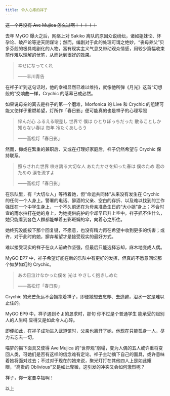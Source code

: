 ```yaml
---
title: 令人心疼的祥子
---
```

~~这一个月没有 Ave Mujica 怎么过啊！！！！！~~

去年 MyGO 爆火之后，网络上对 Sakiko 离队的原因众说纷纭，诸如姐妹论、怀孕论、破产论等逆天阴谋论；然而，编剧对于此的处理可谓之绝妙，“丧母养父”贝多芬般的极具戏剧化的人物，富有现实主义气息又带动观众情感，用较少篇幅收束前作难以理解的伏笔，从而达到很好的效果。

<!-- more -->

> 幸せになってくれ
>
> ——丰川青告

在祥子听到这句话时，他的幸福显然已难以维持，就像他所弹《月光》这首“幻想般的”交响曲一样，Crychic 的落幕已成必然。

如果说母亲的离去是祥子的第一个磨难，Morfonica 的 Live 和 Crychic 的组建可能又使祥子重燃希望，灯所作「春日影」便可能真的也是祥子的心理写照

> 悴んだ心 ふるえる眼差し 世界で 僕は ひとりぼっちだった 散ることしか知らない春は 毎年 冷たくあしらう
>
> ——高松灯「春日影」

然而，抑或在繁重的兼职后、又或在打理好家庭后，祥子仍然希望与 Crychic 保持联系。

> 照らされた世界 咲き誇る大切な人 あたたかさを知った春は 僕のため 君のための 涙を流すよ
>
> ——高松灯「春日影」

在乐队里，有「大切な人」等待着她，但“命运共同体”从来没有发生在 Crychic 的任何一个人身上。警署的电话、醉酒的父亲、空白的存折、以及难以找到的工作强压在一个中学生身上，一个不久前还在为母亲准备生日的“大小姐”身上；不合时宜的雨水拍打在她的身上，为她提供庇护的伞却早已升上空中。祥子抓不住什么，她只能看到各色人群都能举着五彩斑斓的伞，向着心之所往。

她终究没能按下那个回复键，不愿意，也没有精力再在希望中收到更多的伤害；或许，对于此时的她，摒弃希望才是接受现实的最好方式。

难以接受现实的祥子在众人前故作坚强，但最后只能选择忘却，麻木地变成人偶。

MyGO EP7 中，祥子希望灯能在新的乐队中有更好的发挥，但真的不愿意回忆那个如梦如幻的 Crychic。

> あの日泣けなかった僕を 光は やさしく抱きしめた
>
> ——高松灯「春日影」

Crychic 的光芒永远不会拥抱着祥子，即便她想去忘却、去逃避，泪水一定是难以止住的。

MyGO EP9 中，祥子遇到そよ的恳求时，那句 你不过是个普通学生 能承受的起别人的人生吗 显得又是如此令人心碎。

即便如此，在祥子成功进入武道馆时，父亲也离开了她，他现在只能孤身一人，尽力去忘去一切。

喵梦的揭下面具又使得 Ave Mujica 的“世界观”崩塌，变为人偶的五人或许重将变回人类，可她们是否有这样的信念难有定论。祥子主动摘下自己的面具，或许意味着她将面对过去；不过对于现在的她来说，聚光灯打在其他四人上是如此耀眼，“高贵的 Oblivious”又是如此卑微，这引发的冲突又会如何激烈呢？

祥子，你一定要幸福啊！

以上
